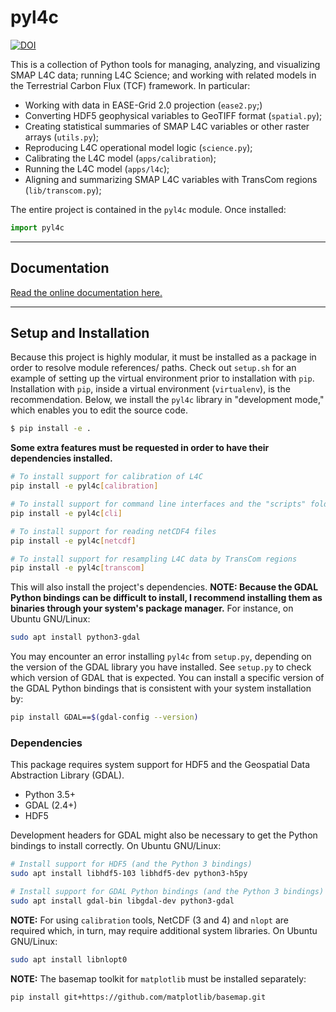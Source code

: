 # pyl4c

[![DOI](https://zenodo.org/badge/392401528.svg)](https://zenodo.org/badge/latestdoi/392401528)

This is a collection of Python tools for managing, analyzing, and visualizing SMAP L4C data; running L4C Science; and working with related models in the Terrestrial Carbon Flux (TCF) framework. In particular:

- Working with data in EASE-Grid 2.0 projection (`ease2.py`;)
- Converting HDF5 geophysical variables to GeoTIFF format (`spatial.py`);
- Creating statistical summaries of SMAP L4C variables or other raster arrays (`utils.py`);
- Reproducing L4C operational model logic (`science.py`);
- Calibrating the L4C model (`apps/calibration`);
- Running the L4C model (`apps/l4c`);
- Aligning and summarizing SMAP L4C variables with TransCom regions (`lib/transcom.py`);

The entire project is contained in the `pyl4c` module. Once installed:

```py
import pyl4c
```

---------------

## Documentation

[Read the online documentation here.](https://arthur-e.github.io/pyl4c/)

---------------

## Setup and Installation

Because this project is highly modular, it must be installed as a package in order to resolve module references/ paths.
Check out `setup.sh` for an example of setting up the virtual environment prior to installation with `pip`.
Installation with `pip`, inside a virtual environment (`virtualenv`), is the recommendation.
Below, we install the `pyl4c` library in "development mode," which enables you to edit the source code.

```sh
$ pip install -e .
```

**Some extra features must be requested in order to have their dependencies installed.**

```sh
# To install support for calibration of L4C
pip install -e pyl4c[calibration]

# To install support for command line interfaces and the "scripts" folder
pip install -e pyl4c[cli]

# To install support for reading netCDF4 files
pip install -e pyl4c[netcdf]

# To install support for resampling L4C data by TransCom regions
pip install -e pyl4c[transcom]
```

This will also install the project's dependencies. **NOTE: Because the GDAL Python bindings can be difficult to install, I recommend installing them as binaries through your system's package manager.** For instance, on Ubuntu GNU/Linux:

```sh
sudo apt install python3-gdal
```

You may encounter an error installing `pyl4c` from `setup.py`, depending on the version of the GDAL library you have installed. See `setup.py` to check which version of GDAL that is expected. You can install a specific version of the GDAL Python bindings that is consistent with your system installation by:

```sh
pip install GDAL==$(gdal-config --version)
```

### Dependencies

This package requires system support for HDF5 and the Geospatial Data Abstraction Library (GDAL).

- Python 3.5+
- GDAL (2.4+)
- HDF5

Development headers for GDAL might also be necessary to get the Python bindings to install correctly. On Ubuntu GNU/Linux:

```sh
# Install support for HDF5 (and the Python 3 bindings)
sudo apt install libhdf5-103 libhdf5-dev python3-h5py

# Install support for GDAL Python bindings (and the Python 3 bindings)
sudo apt install gdal-bin libgdal-dev python3-gdal
```

**NOTE:** For using `calibration` tools, NetCDF (3 and 4) and `nlopt` are required which, in turn, may require additional system libraries. On Ubuntu GNU/Linux:

```sh
sudo apt install libnlopt0
```

**NOTE:** The basemap toolkit for `matplotlib` must be installed separately:

```sh
pip install git+https://github.com/matplotlib/basemap.git
```
